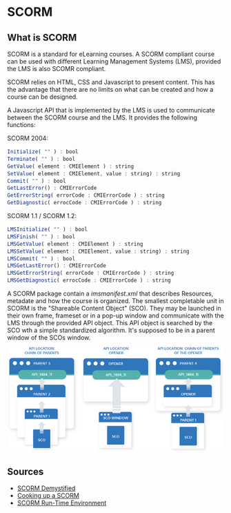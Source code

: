 # SCORM

## What is SCORM

SCORM is a standard for eLearning courses. A SCORM compliant course can be used with different Learning Management Systems (LMS), provided the LMS is also SCOMR compliant.

SCORM relies on HTML, CSS and Javascript to present content. This has the advantage that there are no limits on what can be created and how a course can be designed.

A Javascript API that is implemented by the LMS is used to communicate between the SCORM course and the LMS. It provides the following functions:

SCORM 2004:

``` javascript
Initialize( "" ) : bool
Terminate( "" ) : bool
GetValue( element : CMIElement ) : string
SetValue( element : CMIElement, value : string) : string
Commit( "" ) : bool
GetLastError() : CMIErrorCode
GetErrorString( errorCode : CMIErrorCode ) : string
GetDiagnostic( errocCode : CMIErrorCode ) : string
```
 
SCORM 1.1 / SCORM 1.2:

``` javascript
LMSInitialize( "" ) : bool
LMSFinish( "" ) : bool
LMSGetValue( element : CMIElement ) : string
LMSSetValue( element : CMIElement, value : string) : string
LMSCommit( "" ) : bool
LMSGetLastError() : CMIErrorCode
LMSGetErrorString( errorCode : CMIErrorCode ) : string
LMSGetDiagnostic( errocCode : CMIErrorCode ) : string
```

A SCORM package contain a _imsmanifest.xml_ that describes Resources, metadate and how the course is organized.
The smallest completable unit in SCORM is the "Shareable Content Object" (SCO). They may be launched in their own frame, frameset or in a pop-up window and communicate with the LMS through the provided API object. This API object is searched by the SCO wth a simple standardized algorithm. It's supposed to be in a parent window of the SCOs window.

![SCORM API](Rustici_scorm_diagram-1.png)

## Sources

- [SCORM Demystified](https://www.youtube.com/watch?v=FzxNwWvmwf4)
- [Cooking up a SCORM](https://scorm.com/wp-content/assets/cookbook/CookingUpASCORM_v1_2.pdf)
- [SCORM Run-Time Environment](https://scorm.com/scorm-explained/technical-scorm/run-time/)